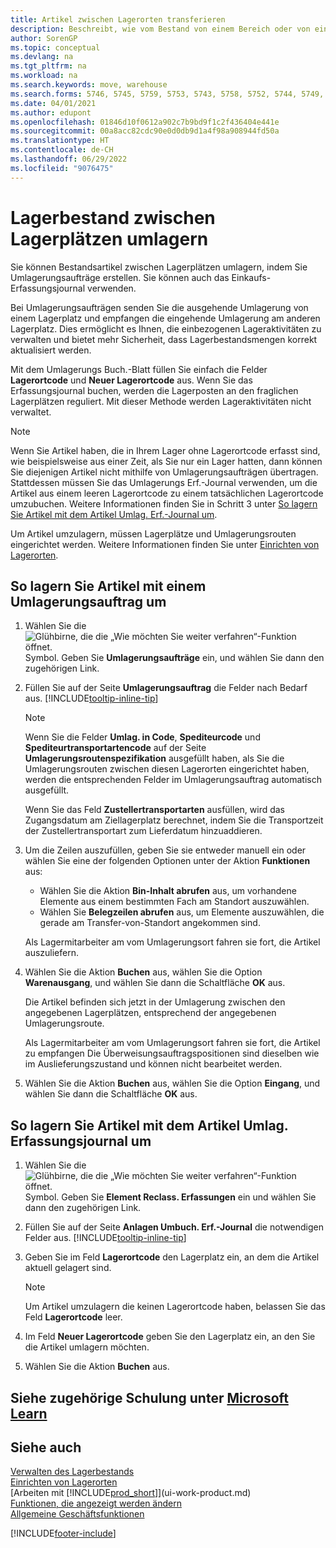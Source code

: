 ```yaml
---
title: Artikel zwischen Lagerorten transferieren
description: Beschreibt, wie vom Bestand von einem Bereich oder von einem Lager an einen anderen Ort umgebucht wird, entweder mit dem Umlagerungs Erf.-Journal mit oder den Umlagerungsaufträgen.
author: SorenGP
ms.topic: conceptual
ms.devlang: na
ms.tgt_pltfrm: na
ms.workload: na
ms.search.keywords: move, warehouse
ms.search.forms: 5746, 5745, 5759, 5753, 5743, 5758, 5752, 5744, 5749, 5740, 5741, 5742, 5757, 5748, 5747, 9285, 5756, 5755
ms.date: 04/01/2021
ms.author: edupont
ms.openlocfilehash: 01846d10f0612a902c7b9bd9f1c2f436404e441e
ms.sourcegitcommit: 00a8acc82cdc90e0d0db9d1a4f98a908944fd50a
ms.translationtype: HT
ms.contentlocale: de-CH
ms.lasthandoff: 06/29/2022
ms.locfileid: "9076475"
---
```

# <a name="transfer-inventory-between-locations"></a>Lagerbestand zwischen Lagerplätzen umlagern

Sie können Bestandsartikel zwischen Lagerplätzen umlagern, indem Sie Umlagerungsaufträge erstellen. Sie können auch das Einkaufs-Erfassungsjournal verwenden.

Bei Umlagerungsaufträgen senden Sie die ausgehende Umlagerung von einem Lagerplatz und empfangen die eingehende Umlagerung am anderen Lagerplatz. Dies ermöglicht es Ihnen, die einbezogenen Lageraktivitäten zu verwalten und bietet mehr Sicherheit, dass Lagerbestandsmengen korrekt aktualisiert werden.

Mit dem Umlagerungs Buch.-Blatt füllen Sie einfach die Felder **Lagerortcode** und **Neuer Lagerortcode** aus. Wenn Sie das Erfassungsjournal buchen, werden die Lagerposten an den fraglichen Lagerplätzen reguliert. Mit dieser Methode werden Lageraktivitäten nicht verwaltet.

> [!NOTE]  
>   Wenn Sie Artikel haben, die in Ihrem Lager ohne Lagerortcode erfasst sind, wie beispielsweise aus einer Zeit, als Sie nur ein Lager hatten, dann können Sie diejenigen Artikel nicht mithilfe von Umlagerungsaufträgen übertragen. Stattdessen müssen Sie das Umlagerungs Erf.-Journal verwenden, um die Artikel aus einem leeren Lagerortcode zu einem tatsächlichen Lagerortcode umzubuchen.  Weitere Informationen finden Sie in Schritt 3 unter [So lagern Sie Artikel mit dem Artikel Umlag. Erf.-Journal um](inventory-how-transfer-between-locations.md#to-transfer-items-with-the-item-reclassification-journal).

Um Artikel umzulagern, müssen Lagerplätze und Umlagerungsrouten eingerichtet werden. Weitere Informationen finden Sie unter [Einrichten von Lagerorten](inventory-how-setup-locations.md).

## <a name="to-transfer-items-with-a-transfer-order"></a>So lagern Sie Artikel mit einem Umlagerungsauftrag um

1. Wählen Sie die ![Glühbirne, die die „Wie möchten Sie weiter verfahren“-Funktion öffnet.](media/ui-search/search_small.png "Tell Me-Funktion") Symbol. Geben Sie **Umlagerungsaufträge** ein, und wählen Sie dann den zugehörigen Link.
2. Füllen Sie auf der Seite **Umlagerungsauftrag** die Felder nach Bedarf aus. [!INCLUDE[tooltip-inline-tip](includes/tooltip-inline-tip_md.md)]

    > [!NOTE]  
    >   Wenn Sie die Felder **Umlag. in Code**, **Spediteurcode** und **Spediteurtransportartencode** auf der Seite **Umlagerungsroutenspezifikation** ausgefüllt haben, als Sie die Umlagerungsrouten zwischen diesen Lagerorten eingerichtet haben, werden die entsprechenden Felder im Umlagerungsauftrag automatisch ausgefüllt.

    Wenn Sie das Feld **Zustellertransportarten** ausfüllen, wird das Zugangsdatum am Ziellagerplatz berechnet, indem Sie die Transportzeit der Zustellertransportart zum Lieferdatum hinzuaddieren.

3. Um die Zeilen auszufüllen, geben Sie sie entweder manuell ein oder wählen Sie eine der folgenden Optionen unter der Aktion **Funktionen** aus:
    - Wählen Sie die Aktion **Bin-Inhalt abrufen** aus, um vorhandene Elemente aus einem bestimmten Fach am Standort auszuwählen.
    - Wählen Sie **Belegzeilen abrufen** aus, um Elemente auszuwählen, die gerade am Transfer-von-Standort angekommen sind.   

    Als Lagermitarbeiter am vom Umlagerungsort fahren sie fort, die Artikel auszuliefern.
4. Wählen Sie die Aktion **Buchen** aus, wählen Sie die Option **Warenausgang**, und wählen Sie dann die Schaltfläche **OK** aus.

    Die Artikel befinden sich jetzt in der Umlagerung zwischen den angegebenen Lagerplätzen, entsprechend der angegebenen Umlagerungsroute.

    Als Lagermitarbeiter am vom Umlagerungsort fahren sie fort, die Artikel zu empfangen Die Überweisungsauftragspositionen sind dieselben wie im Auslieferungszustand und können nicht bearbeitet werden.
5. Wählen Sie die Aktion **Buchen** aus, wählen Sie die Option **Eingang**, und wählen Sie dann die Schaltfläche **OK** aus.

## <a name="to-transfer-items-with-the-item-reclassification-journal"></a>So lagern Sie Artikel mit dem Artikel Umlag. Erfassungsjournal um

1. Wählen Sie die ![Glühbirne, die die „Wie möchten Sie weiter verfahren“-Funktion öffnet.](media/ui-search/search_small.png "Tell Me-Funktion") Symbol. Geben Sie **Element Reclass. Erfassungen** ein und wählen Sie dann den zugehörigen Link.
2. Füllen Sie auf der Seite **Anlagen Umbuch. Erf.-Journal** die notwendigen Felder aus. [!INCLUDE[tooltip-inline-tip](includes/tooltip-inline-tip_md.md)]
3. Geben Sie im Feld **Lagerortcode** den Lagerplatz ein, an dem die Artikel aktuell gelagert sind.

    > [!NOTE]  
    >   Um Artikel umzulagern die keinen Lagerortcode haben, belassen Sie das Feld **Lagerortcode** leer.
4. Im Feld **Neuer Lagerortcode** geben Sie den Lagerplatz ein, an den Sie die Artikel umlagern möchten.
5. Wählen Sie die Aktion **Buchen** aus.

## <a name="see-related-training-at-microsoft-learn"></a>Siehe zugehörige Schulung unter [Microsoft Learn](/learn/modules/transfer-items/)

## <a name="see-also"></a>Siehe auch 

[Verwalten des Lagerbestands](inventory-manage-inventory.md)  
[Einrichten von Lagerorten](inventory-how-setup-locations.md)  
[Arbeiten mit [!INCLUDE[prod_short](includes/prod_short.md)]](ui-work-product.md)  
[Funktionen, die angezeigt werden ändern](ui-experiences.md)  
[Allgemeine Geschäftsfunktionen](ui-across-business-areas.md)


[!INCLUDE[footer-include](includes/footer-banner.md)]